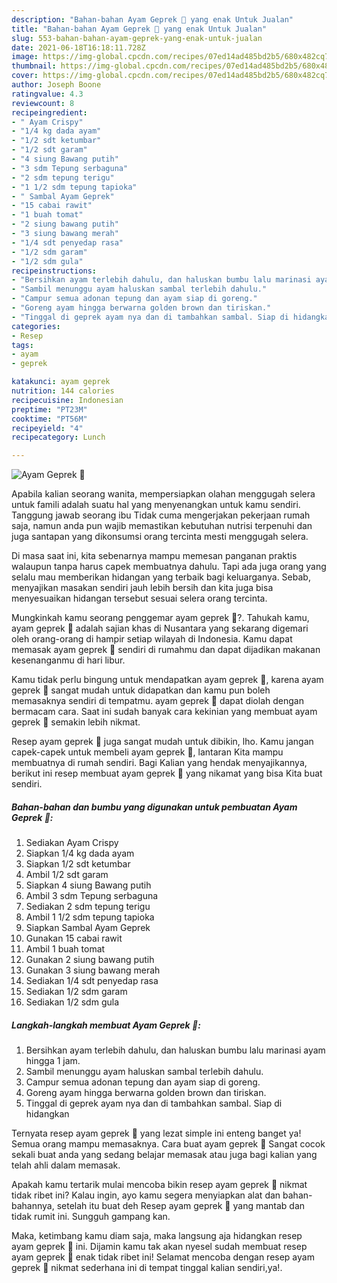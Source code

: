 ```yaml
---
description: "Bahan-bahan Ayam Geprek 🍗 yang enak Untuk Jualan"
title: "Bahan-bahan Ayam Geprek 🍗 yang enak Untuk Jualan"
slug: 553-bahan-bahan-ayam-geprek-yang-enak-untuk-jualan
date: 2021-06-18T16:18:11.728Z
image: https://img-global.cpcdn.com/recipes/07ed14ad485bd2b5/680x482cq70/ayam-geprek-🍗-foto-resep-utama.jpg
thumbnail: https://img-global.cpcdn.com/recipes/07ed14ad485bd2b5/680x482cq70/ayam-geprek-🍗-foto-resep-utama.jpg
cover: https://img-global.cpcdn.com/recipes/07ed14ad485bd2b5/680x482cq70/ayam-geprek-🍗-foto-resep-utama.jpg
author: Joseph Boone
ratingvalue: 4.3
reviewcount: 8
recipeingredient:
- " Ayam Crispy"
- "1/4 kg dada ayam"
- "1/2 sdt ketumbar"
- "1/2 sdt garam"
- "4 siung Bawang putih"
- "3 sdm Tepung serbaguna"
- "2 sdm tepung terigu"
- "1 1/2 sdm tepung tapioka"
- " Sambal Ayam Geprek"
- "15 cabai rawit"
- "1 buah tomat"
- "2 siung bawang putih"
- "3 siung bawang merah"
- "1/4 sdt penyedap rasa"
- "1/2 sdm garam"
- "1/2 sdm gula"
recipeinstructions:
- "Bersihkan ayam terlebih dahulu, dan haluskan bumbu lalu marinasi ayam hingga 1 jam."
- "Sambil menunggu ayam haluskan sambal terlebih dahulu."
- "Campur semua adonan tepung dan ayam siap di goreng."
- "Goreng ayam hingga berwarna golden brown dan tiriskan."
- "Tinggal di geprek ayam nya dan di tambahkan sambal. Siap di hidangkan"
categories:
- Resep
tags:
- ayam
- geprek

katakunci: ayam geprek 
nutrition: 144 calories
recipecuisine: Indonesian
preptime: "PT23M"
cooktime: "PT56M"
recipeyield: "4"
recipecategory: Lunch

---
```



![Ayam Geprek 🍗](https://img-global.cpcdn.com/recipes/07ed14ad485bd2b5/680x482cq70/ayam-geprek-🍗-foto-resep-utama.jpg)

Apabila kalian seorang wanita, mempersiapkan olahan menggugah selera untuk famili adalah suatu hal yang menyenangkan untuk kamu sendiri. Tanggung jawab seorang ibu Tidak cuma mengerjakan pekerjaan rumah saja, namun anda pun wajib memastikan kebutuhan nutrisi terpenuhi dan juga santapan yang dikonsumsi orang tercinta mesti menggugah selera.

Di masa  saat ini, kita sebenarnya mampu memesan panganan praktis walaupun tanpa harus capek membuatnya dahulu. Tapi ada juga orang yang selalu mau memberikan hidangan yang terbaik bagi keluarganya. Sebab, menyajikan masakan sendiri jauh lebih bersih dan kita juga bisa menyesuaikan hidangan tersebut sesuai selera orang tercinta. 



Mungkinkah kamu seorang penggemar ayam geprek 🍗?. Tahukah kamu, ayam geprek 🍗 adalah sajian khas di Nusantara yang sekarang digemari oleh orang-orang di hampir setiap wilayah di Indonesia. Kamu dapat memasak ayam geprek 🍗 sendiri di rumahmu dan dapat dijadikan makanan kesenanganmu di hari libur.

Kamu tidak perlu bingung untuk mendapatkan ayam geprek 🍗, karena ayam geprek 🍗 sangat mudah untuk didapatkan dan kamu pun boleh memasaknya sendiri di tempatmu. ayam geprek 🍗 dapat diolah dengan bermacam cara. Saat ini sudah banyak cara kekinian yang membuat ayam geprek 🍗 semakin lebih nikmat.

Resep ayam geprek 🍗 juga sangat mudah untuk dibikin, lho. Kamu jangan capek-capek untuk membeli ayam geprek 🍗, lantaran Kita mampu membuatnya di rumah sendiri. Bagi Kalian yang hendak menyajikannya, berikut ini resep membuat ayam geprek 🍗 yang nikamat yang bisa Kita buat sendiri.

<!--inarticleads1-->

##### Bahan-bahan dan bumbu yang digunakan untuk pembuatan Ayam Geprek 🍗:

1. Sediakan  Ayam Crispy
1. Siapkan 1/4 kg dada ayam
1. Siapkan 1/2 sdt ketumbar
1. Ambil 1/2 sdt garam
1. Siapkan 4 siung Bawang putih
1. Ambil 3 sdm Tepung serbaguna
1. Sediakan 2 sdm tepung terigu
1. Ambil 1 1/2 sdm tepung tapioka
1. Siapkan  Sambal Ayam Geprek
1. Gunakan 15 cabai rawit
1. Ambil 1 buah tomat
1. Gunakan 2 siung bawang putih
1. Gunakan 3 siung bawang merah
1. Sediakan 1/4 sdt penyedap rasa
1. Sediakan 1/2 sdm garam
1. Sediakan 1/2 sdm gula




<!--inarticleads2-->

##### Langkah-langkah membuat Ayam Geprek 🍗:

1. Bersihkan ayam terlebih dahulu, dan haluskan bumbu lalu marinasi ayam hingga 1 jam.
1. Sambil menunggu ayam haluskan sambal terlebih dahulu.
1. Campur semua adonan tepung dan ayam siap di goreng.
1. Goreng ayam hingga berwarna golden brown dan tiriskan.
1. Tinggal di geprek ayam nya dan di tambahkan sambal. Siap di hidangkan




Ternyata resep ayam geprek 🍗 yang lezat simple ini enteng banget ya! Semua orang mampu memasaknya. Cara buat ayam geprek 🍗 Sangat cocok sekali buat anda yang sedang belajar memasak atau juga bagi kalian yang telah ahli dalam memasak.

Apakah kamu tertarik mulai mencoba bikin resep ayam geprek 🍗 nikmat tidak ribet ini? Kalau ingin, ayo kamu segera menyiapkan alat dan bahan-bahannya, setelah itu buat deh Resep ayam geprek 🍗 yang mantab dan tidak rumit ini. Sungguh gampang kan. 

Maka, ketimbang kamu diam saja, maka langsung aja hidangkan resep ayam geprek 🍗 ini. Dijamin kamu tak akan nyesel sudah membuat resep ayam geprek 🍗 enak tidak ribet ini! Selamat mencoba dengan resep ayam geprek 🍗 nikmat sederhana ini di tempat tinggal kalian sendiri,ya!.

